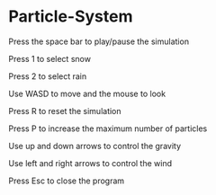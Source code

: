 # Particle-System

Press the space bar to play/pause the simulation

Press 1 to select snow

Press 2 to select rain

Use WASD to move and the mouse to look 

Press R to reset the simulation

Press P to increase the maximum number of particles

Use up and down arrows to control the gravity

Use left and right arrows to control the wind

Press Esc to close the program
